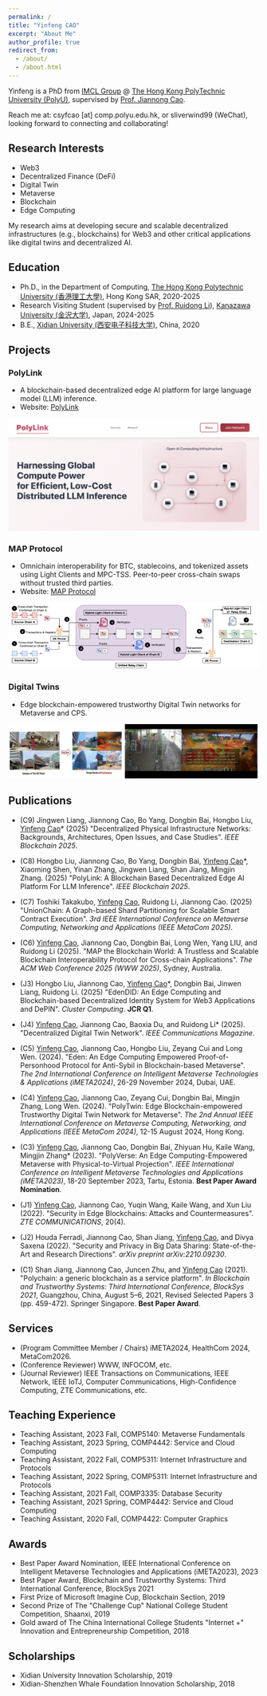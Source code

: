 ```yaml
---
permalink: /
title: "Yinfeng CAO"
excerpt: "About Me"
author_profile: true
redirect_from: 
  - /about/
  - /about.html
---
```


Yinfeng is a PhD from [IMCL Group](https://www4.comp.polyu.edu.hk/~labimcl/index.html) @ [The Hong Kong PolyTechnic University (PolyU)](https://www.polyu.edu.hk/), supervised by [Prof. Jiannong Cao](https://www4.comp.polyu.edu.hk/~csjcao/). 

Reach me at: csyfcao [at] comp.polyu.edu.hk, or sliverwind99 (WeChat), looking forward to connecting and collaborating!

## Research Interests
* Web3
* Decentralized Finance (DeFi)
* Digital Twin
* Metaverse
* Blockchain
* Edge Computing

My research aims at developing secure and scalable decentralized infrastructures (e.g., blockchains) for Web3 and other critical applications like digital twins and decentralized AI.

## Education
* Ph.D., in the Department of Computing, [The Hong Kong Polytechnic University (香港理工大學)](https://www.polyu.edu.hk), Hong Kong SAR, 2020-2025
* Research Visiting Student (supervised by [Prof. Ruidong Li](https://sites.google.com/site/liruidong/)), [Kanazawa University (金沢大学)](http://www.kanazawa-u.ac.jp), Japan, 2024-2025
* B.E., [Xidian University (西安电子科技大学)](https://www.xidian.edu.cn/), China, 2020

## Projects

### PolyLink
* A blockchain-based decentralized edge AI platform for large language model (LLM) inference. 
* Website: [PolyLink](https://polylink.evan.cafe)

![PolyLink](/images/projects/PolyLink.png)

### MAP Protocol
* Omnichain interoperability for BTC, stablecoins, and tokenized assets using Light Clients and MPC-TSS. Peer-to-peer cross-chain swaps without trusted third parties.
* Website: [MAP Protocol](https://www.mapprotocol.io)

![MAP Protocol](/images/projects/MAP.png)

### Digital Twins
* Edge blockchain-empowered trustworthy Digital Twin networks for Metaverse and CPS.

![Digital Twins](/images/projects/DT1.png)

## Publications

* (C9) Jingwen Liang, Jiannong Cao, Bo Yang, Dongbin Bai, Hongbo Liu, <u>Yinfeng Cao</u>* (2025) "Decentralized Physical Infrastructure Networks: Backgrounds, Architectures, Open Issues, and Case Studies". *IEEE Blockchain 2025*.

* (C8) Hongbo Liu, Jiannong Cao, Bo Yang, Dongbin Bai, <u>Yinfeng Cao</u>*, Xiaoming Shen, Yinan Zhang, Jingwen Liang, Shan Jiang, Mingjin Zhang. (2025) "PolyLink: A Blockchain Based Decentralized Edge AI Platform For LLM Inference". *IEEE Blockchain 2025*.

* (C7) Toshiki Takakubo, <u>Yinfeng Cao</u>, Ruidong Li, Jiannong Cao. (2025) "UnionChain: A Graph-based Shard Partitioning for Scalable Smart Contract Execution". *3rd IEEE International Conference on Metaverse Computing, Networking and Applications (IEEE MetaCom 2025)*.

* (C6) <u>Yinfeng Cao</u>, Jiannong Cao, Dongbin Bai, Long Wen, Yang LIU, and Ruidong Li (2025). "MAP the Blockchain World: A Trustless and Scalable Blockchain Interoperability Protocol for Cross-chain Applications". *The ACM Web Conference 2025 (WWW 2025)*, Sydney, Australia.

* (J3) Hongbo Liu, Jiannong Cao, <u>Yinfeng Cao</u>*, Dongbin Bai, Jinwen Liang, Ruidong Li. (2025) "EdenDID: An Edge Computing and Blockchain-based Decentralized Identity System for Web3 Applications and DePIN". *Cluster Computing*. **JCR Q1**.

* (J4) <u>Yinfeng Cao</u>, Jiannong Cao, Baoxia Du, and Ruidong Li* (2025). "Decentralized Digital Twin Network". *IEEE Communications Magazine*.

* (C5) <u>Yinfeng Cao</u>, Jiannong Cao, Hongbo Liu, Zeyang Cui and Long Wen. (2024). "Eden: An Edge Computing Empowered Proof-of-Personhood Protocol for Anti-Sybil in Blockchain-based Metaverse". *The 2nd International Conference on Intelligent Metaverse Technologies & Applications (iMETA2024)*, 26-29 November 2024, Dubai, UAE.

* (C4) <u>Yinfeng Cao</u>, Jiannong Cao, Zeyang Cui, Dongbin Bai, Mingjin Zhang, Long Wen. (2024). "PolyTwin: Edge Blockchain-empowered Trustworthy Digital Twin Network for Metaverse". *The 2nd Annual IEEE International Conference on Metaverse Computing, Networking, and Applications (IEEE MetaCom 2024)*, 12-15 August 2024, Hong Kong.

* (C3) <u>Yinfeng Cao</u>, Jiannong Cao, Dongbin Bai, Zhiyuan Hu, Kaile Wang, Mingjin Zhang* (2023). "PolyVerse: An Edge Computing-Empowered Metaverse with Physical-to-Virtual Projection". *IEEE International Conference on Intelligent Metaverse Technologies and Applications (iMETA2023)*, 18-20 September 2023, Tartu, Estonia. **Best Paper Award Nomination**.

* (J1) <u>Yinfeng Cao</u>, Jiannong Cao, Yuqin Wang, Kaile Wang, and Xun Liu (2022). "Security in Edge Blockchains: Attacks and Countermeasures". *ZTE COMMUNICATIONS*, 20(4).

* (J2) Houda Ferradi, Jiannong Cao, Shan Jiang, <u>Yinfeng Cao</u>, and Divya Saxena (2022). "Security and Privacy in Big Data Sharing: State-of-the-Art and Research Directions". *arXiv preprint arXiv:2210.09230*.

* (C1) Shan Jiang, Jiannong Cao, Juncen Zhu, and <u>Yinfeng Cao</u> (2021). "Polychain: a generic blockchain as a service platform". *In Blockchain and Trustworthy Systems: Third International Conference, BlockSys 2021*, Guangzhou, China, August 5–6, 2021, Revised Selected Papers 3 (pp. 459-472). Springer Singapore. **Best Paper Award**.


## Services
* (Program Committee Member / Chairs) iMETA2024, HealthCom 2024, MetaCom2026.
* (Conference Reviewer) WWW, INFOCOM, etc.
* (Journal Reviewer) IEEE Transactions on Communications, IEEE Network, IEEE IoTJ, Computer Communications, High-Confidence Computing, ZTE Communications, etc.

## Teaching Experience
* Teaching Assistant, 2023 Fall, COMP5140: Metaverse Fundamentals
* Teaching Assistant, 2023 Spring, COMP4442: Service and Cloud Computing
* Teaching Assistant, 2022 Fall, COMP5311: Internet Infrastructure and Protocols
* Teaching Assistant, 2022 Spring, COMP5311: Internet Infrastructure and Protocols
* Teaching Assistant, 2021 Fall, COMP3335: Database Security
* Teaching Assistant, 2021 Spring, COMP4442: Service and Cloud Computing
* Teaching Assistant, 2020 Fall, COMP4422: Computer Graphics


## Awards
* Best Paper Award Nomination, IEEE International Conference on Intelligent Metaverse Technologies and Applications (iMETA2023), 2023
* Best Paper Award, Blockchain and Trustworthy Systems: Third International Conference, BlockSys 2021
* First Prize of Microsoft Imagine Cup, Blockchain Section, 2019
* Second Prize of The "Challenge Cup" National College Student Competition, Shaanxi, 2019
* Gold award of The China International College Students "Internet +" Innovation and Entrepreneurship Competition, 2018

## Scholarships
* Xidian University Innovation Scholarship, 2019
* Xidian-Shenzhen Whale Foundation Innovation Scholarship, 2018